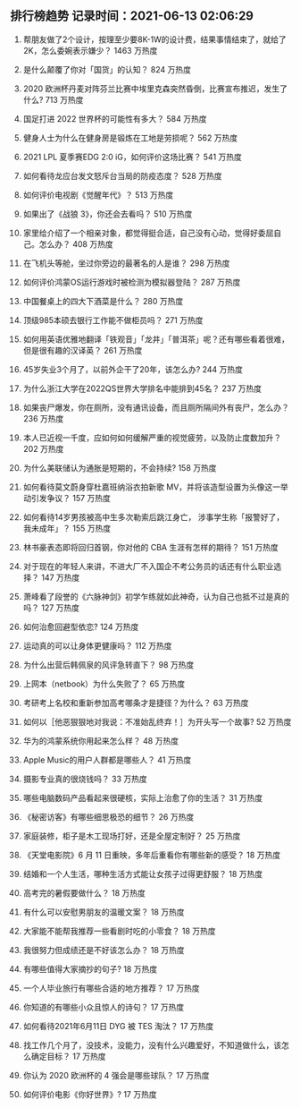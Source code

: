 
## 排行榜趋势 记录时间：2021-06-13 02:06:29
  
  1. 帮朋友做了2个设计，按理至少要8K-1W的设计费，结果事情结束了，就给了2K，怎么委婉表示嫌少？ 1463 万热度
    
  2. 是什么颠覆了你对「国货」的认知？ 824 万热度
    
  3. 2020 欧洲杯丹麦对阵芬兰比赛中埃里克森突然昏倒，比赛宣布推迟，发生了什么? 713 万热度
    
  4. 国足打进 2022 世界杯的可能性有多大？ 584 万热度
    
  5. 健身人士为什么在健身房是锻炼在工地是劳损呢？ 562 万热度
    
  6. 2021 LPL 夏季赛EDG 2:0 iG，如何评价这场比赛？ 541 万热度
    
  7. 如何看待龙应台发文怒斥台当局的防疫态度？ 528 万热度
    
  8. 如何评价电视剧《觉醒年代》？ 513 万热度
    
  9. 如果出了《战狼 3》，你还会去看吗？ 510 万热度
    
  10. 家里给介绍了一个相亲对象，都觉得挺合适，自己没有心动，觉得好委屈自己。怎么办？ 408 万热度
    
  11. 在飞机头等舱，坐过你旁边的最著名的人是谁？ 298 万热度
    
  12. 如何评价鸿蒙OS运行游戏时被检测为模拟器登陆？ 287 万热度
    
  13. 中国餐桌上的四大下酒菜是什么？ 280 万热度
    
  14. 顶级985本硕去银行工作能不做柜员吗？ 271 万热度
    
  15. 如何用英语优雅地翻译「铁观音」「龙井」「普洱茶」呢？还有哪些看着很难，但是很有趣的汉译英？ 261 万热度
    
  16. 45岁失业3个月了，以前外企干了20年，该怎么办? 244 万热度
    
  17. 为什么浙江大学在2022QS世界大学排名中能排到45名？ 237 万热度
    
  18. 如果丧尸爆发，你在厕所，没有通讯设备，而且厕所隔间外有丧尸，怎么办？ 236 万热度
    
  19. 本人已近视一千度，应如何如何缓解严重的视觉疲劳，以及防止度数加升？ 202 万热度
    
  20. 为什么美联储认为通胀是短期的，不会持续? 158 万热度
    
  21. 如何看待莫文蔚身穿杜嘉班纳浴衣拍新歌 MV，并将该造型设置为头像这一举动引发争议？ 157 万热度
    
  22. 如何看待14岁男孩被高中生多次勒索后跳江身亡， 涉事学生称「报警好了，我未成年」？ 155 万热度
    
  23. 林书豪表态即将回归首钢，你对他的 CBA 生涯有怎样的期待？ 151 万热度
    
  24. 对于现在的年轻人来讲，不进大厂不入国企不考公务员的话还有什么职业选择？ 147 万热度
    
  25. 萧峰看了段誉的《六脉神剑》初学乍练就如此神奇，认为自己也抵不过是真的吗？ 127 万热度
    
  26. 如何治愈回避型依恋? 124 万热度
    
  27. 运动真的可以让身体更健康吗？ 112 万热度
    
  28. 为什么出营后韩佩泉的风评急转直下？ 98 万热度
    
  29. 上网本（netbook）为什么失败了？ 65 万热度
    
  30. 考研考上名校和重新参加高考哪条才是捷径？为什么？ 63 万热度
    
  31. 如何以［他恶狠狠地对我说：不准始乱终弃！］为开头写一个故事? 52 万热度
    
  32. 华为的鸿蒙系统你用起来怎么样？ 48 万热度
    
  33. Apple Music的用户人群都是哪些人？ 41 万热度
    
  34. 摄影专业真的很烧钱吗？ 33 万热度
    
  35. 哪些电脑数码产品看起来很硬核，实际上治愈了你的生活？ 31 万热度
    
  36. 《秘密访客》有哪些细思极恐的细节？ 26 万热度
    
  37. 家庭装修，柜子是木工现场打好，还是全屋定制好？ 25 万热度
    
  38. 《天堂电影院》6 月 11 日重映，多年后重看你有哪些新的感受？ 18 万热度
    
  39. 结婚和一个人生活，哪种生活方式能让女孩子过得更舒服？ 18 万热度
    
  40. 高考完的暑假要做什么？ 18 万热度
    
  41. 有什么可以安慰男朋友的温暖文案？ 18 万热度
    
  42. 大家能不能帮我推荐一些看剧时吃的小零食？ 18 万热度
    
  43. 我很努力但成绩还是不好该怎么办？ 18 万热度
    
  44. 有哪些值得大家摘抄的句子? 18 万热度
    
  45. 一个人毕业旅行有哪些合适的地方推荐？ 17 万热度
    
  46. 你知道的有哪些小众且惊人的诗句？ 17 万热度
    
  47. 如何看待2021年6月11日 DYG 被 TES 淘汰？ 17 万热度
    
  48. 找工作几个月了，没技术，没能力，没有什么兴趣爱好，不知道做什么，该怎么确定目标？ 17 万热度
    
  49. 你认为 2020 欧洲杯的 4 强会是哪些球队？ 17 万热度
    
  50. 如何评价电影《你好世界》? 17 万热度
    
